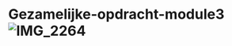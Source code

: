 # Gezamelijke-opdracht-module3![IMG_2264](https://user-images.githubusercontent.com/113350002/203000393-67585f2f-f631-4806-aac7-db7f9931d97e.jpg)
